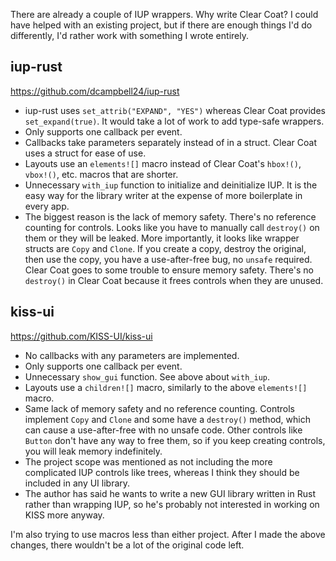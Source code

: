 
There are already a couple of IUP wrappers. Why write Clear Coat? I could have helped with an existing project, but if there are enough things I'd do differently, I'd rather work with something I wrote entirely.

iup-rust
--------

https://github.com/dcampbell24/iup-rust

- iup-rust uses `set_attrib("EXPAND", "YES")` whereas Clear Coat provides `set_expand(true)`. It would take a lot of work to add type-safe wrappers.
- Only supports one callback per event.
- Callbacks take parameters separately instead of in a struct. Clear Coat uses a struct for ease of use.
- Layouts use an `elements![]` macro instead of Clear Coat's `hbox!()`, `vbox!()`, etc. macros that are shorter.
- Unnecessary `with_iup` function to initialize and deinitialize IUP. It is the easy way for the library writer at the expense of more boilerplate in every app.
- The biggest reason is the lack of memory safety. There's no reference counting for controls. Looks like you have to manually call `destroy()` on them or they will be leaked. More importantly, it looks like wrapper structs are `Copy` and `Clone`. If you create a copy, destroy the original, then use the copy, you have a use-after-free bug, no `unsafe` required. Clear Coat goes to some trouble to ensure memory safety. There's no `destroy()` in Clear Coat because it frees controls when they are unused.

kiss-ui
-------

https://github.com/KISS-UI/kiss-ui

- No callbacks with any parameters are implemented.
- Only supports one callback per event.
- Unnecessary `show_gui` function. See above about `with_iup`.
- Layouts use a `children![]` macro, similarly to the above `elements![]` macro.
- Same lack of memory safety and no reference counting. Controls implement `Copy` and `Clone` and some have a `destroy()` method, which can cause a use-after-free with no unsafe code. Other controls like `Button` don't have any way to free them, so if you keep creating controls, you will leak memory indefinitely.
- The project scope was mentioned as not including the more complicated IUP controls like trees, whereas I think they should be included in any UI library.
- The author has said he wants to write a new GUI library written in Rust rather than wrapping IUP, so he's probably not interested in working on KISS more anyway.

I'm also trying to use macros less than either project. After I made the above changes, there wouldn't be a lot of the original code left.
